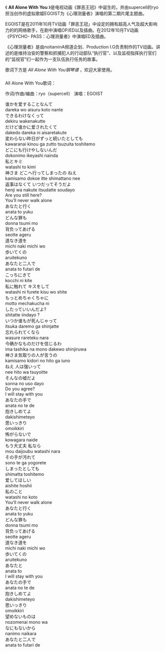 

《 **All Alone With You**
》是电视动画《罪恶王冠》中诞生的，并由supercell的ryo担当创作的虚拟歌姬EGOIST为《心理测量者》演唱的第二期片尾主题曲。

EGOIST是在2011年10月TV动画「罪恶王冠」中设定的拥有超高人气及超大影响力的的网络歌手，在剧中演唱OP/ED以及插曲。在2012年10月TV动画《PSYCHO-
PASS：心理测量者》中演唱ED及插曲。

《心理测量者》是由noitaminA频道企划、Production
I.G负责制作的TV动画。讲述的是维持治安的警察和抓捕犯人的行动部队“执行官”、以及监视指挥执行官们的“监视官”们一起作为一支队伍执行任务的故事。

歌词下方是 _All Alone With You钢琴谱_ ，欢迎大家使用。

###  
All Alone With You歌词：

作词/作曲/编曲：ryo（supercell） 演唱：EGOIST  
  

谁かを爱することなんて  
dareka wo aisuru koto nante  
できるわけなくって  
dekiru wakenakutte  
だけど谁かに爱されたくて  
dakedo dareka ni aisaretakute  
変わらない昨日がずっと続いたとしても  
kawaranai kinou ga zutto tsuzuita toshitemo  
どこにも行けやしないんだ  
dokonimo ikeyashi nainda  
私とキミ  
watashi to kimi  
神さま どこへ行ってしまったの ねえ  
kamisamo dokoe itte shimattano nee  
返事はなくて いつだってそうだよ  
henji wa nakute itsudatte soudayo  
Are you still here?  
You’ll never walk alone  
あなたと行く  
anata to yuku  
どんな罪も  
donna tsumi mo  
背负ってあげる  
seotte ageru  
道なき道を  
michi naki michi wo  
歩いてくの  
aruitekuno  
あなたと二人で  
anata to futari de  
こっちにきて  
kocchi ni kite  
私に触れて キスをして  
watashi ni furete kisu wo shite  
もっとめちゃくちゃに  
motto mechakucha ni  
したっていいんだよ?  
shitatte iindayo ?  
いつか谁もが死んじゃって  
itsuka daremo ga shinjatte  
忘れられてくなら  
wasure rareteku nara  
今确かなものだけを信じるわ  
ima tashika na mono dakewo shinjiruwa  
神さま気取りの人が言うの  
kamisamo kidori no hito ga iuno  
ねえ 人は强いって  
nee hito wa tsuyoitte  
そんなの嘘だよ  
sonna no uso dayo  
Do you agree?  
I will stay with you  
あなたの手で  
anata no te de  
抱きしめてよ  
dakishimeteyo  
思いっきり  
omoikkiri  
怖がらないで  
kowagara naide  
もう大丈夫 私なら  
mou daijoubu watashi nara  
その手が汚れて  
sono te ga yogorete  
しまったとしても  
shimatta toshitemo  
爱してほしい  
aishite hoshii  
私のこと  
watashi no koto  
You’ll never walk alone  
あなたと行く  
anata to yuku  
どんな罪も  
donna tsumi mo  
背负ってあげる  
seotte ageru  
道なき道を  
michi naki michi wo  
歩いてくの  
aruitekuno  
あなたと  
anata to  
I will stay with you  
あなたの手で  
anata no te de  
抱きしめてよ  
dakishimeteyo  
思いっきり  
omoikkiri  
望めないものは  
nozomenai mono wa  
なにもないから  
nanimo naikara  
あなたと二人で  
anata to futari de

